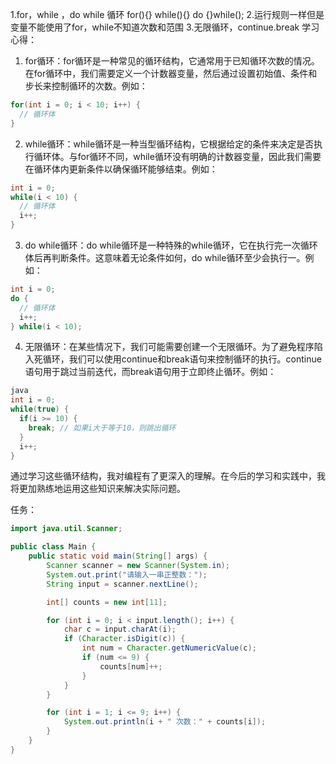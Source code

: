 1.for，while ，do while 循环
for(){}
while(){}
do {}while();
2.运行规则一样但是变量不能使用了for，while不知道次数和范围
3.无限循环，continue.break
学习心得：

1. for循环：for循环是一种常见的循环结构，它通常用于已知循环次数的情况。在for循环中，我们需要定义一个计数器变量，然后通过设置初始值、条件和步长来控制循环的次数。例如：

```java
for(int i = 0; i < 10; i++) {
  // 循环体
}
```

2. while循环：while循环是一种当型循环结构，它根据给定的条件来决定是否执行循环体。与for循环不同，while循环没有明确的计数器变量，因此我们需要在循环体内更新条件以确保循环能够结束。例如：

```java
int i = 0;
while(i < 10) {
  // 循环体
  i++;
}

```

3. do while循环：do while循环是一种特殊的while循环，它在执行完一次循环体后再判断条件。这意味着无论条件如何，do while循环至少会执行一。例如：

```java
int i = 0;
do {
  // 循环体
  i++;
} while(i < 10);
```



4. 无限循环：在某些情况下，我们可能需要创建一个无限循环。为了避免程序陷入死循环，我们可以使用continue和break语句来控制循环的执行。continue语句用于跳过当前迭代，而break语句用于立即终止循环。例如：

```java
java
int i = 0;
while(true) {
  if(i >= 10) {
    break; // 如果i大于等于10，则跳出循环
  }
  i++;
}
```


通过学习这些循环结构，我对编程有了更深入的理解。在今后的学习和实践中，我将更加熟练地运用这些知识来解决实际问题。

任务：

```java
import java.util.Scanner;

public class Main {
    public static void main(String[] args) {
        Scanner scanner = new Scanner(System.in);
        System.out.print("请输入一串正整数：");
        String input = scanner.nextLine();

        int[] counts = new int[11];

        for (int i = 0; i < input.length(); i++) {
            char c = input.charAt(i);
            if (Character.isDigit(c)) {
                int num = Character.getNumericValue(c);
                if (num <= 9) {
                    counts[num]++;
                }
            }
        }

        for (int i = 1; i <= 9; i++) {
            System.out.println(i + " 次数：" + counts[i]);
        }
    }
}
```

